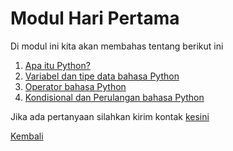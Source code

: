 <h1>Modul Hari Pertama</h1>
<p>Di modul ini kita akan membahas tentang berikut ini</p>
<ol>
    <li><a href="https://nbviewer.org/github/AbelKristanto/learning-course/blob/main/dqcamp2022/day-1/apa_itu_python.ipynb">Apa itu Python?</a></li>
    <li><a href="https://nbviewer.org/github/AbelKristanto/learning-course/blob/main/dqcamp2022/day-1/Variabel_dan_tipe_data_bahasa_Python.ipynb">Variabel dan tipe data bahasa Python</a></li>
    <li><a href="https://nbviewer.org/github/AbelKristanto/learning-course/blob/main/dqcamp2022/day-1/Operator_bahasa_Python.ipynb">Operator bahasa Python</a></li>
    <li><a href="https://nbviewer.org/github/AbelKristanto/learning-course/blob/main/dqcamp2022/day-1/Kondisional_dan_Perulangan_bahasa_Python.ipynb">Kondisional dan Perulangan bahasa Python</a></li>
</ol>

Jika ada pertanyaan silahkan kirim kontak [kesini](https://id.linkedin.com/in/abelkristanto/in)

[Kembali](https://github.com/AbelKristanto/learning-course/blob/main/dqcamp2022/readme.MD)
